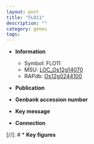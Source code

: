 ```yaml
---
layout: post
title: "FLO11"
description: ""
category: genes
tags: 
---
```


* **Information**  
    + Symbol: FLO11  
    + MSU: [LOC_Os12g14070](http://rice.uga.edu/cgi-bin/ORF_infopage.cgi?orf=LOC_Os12g14070)  
    + RAPdb: [Os12g0244100](http://rapdb.dna.affrc.go.jp/viewer/gbrowse_details/irgsp1?name=Os12g0244100)  

* **Publication**  

* **Genbank accession number**  

* **Key message**  

* **Connection**  

[//]: # * **Key figures**  



